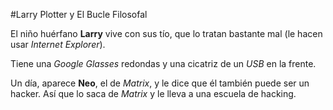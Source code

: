 #Larry Plotter y El Bucle Filosofal

El niño huérfano **Larry** vive con sus tío, que lo tratan bastante mal (le hacen usar *Internet Explorer*).

Tiene una *Google Glasses* redondas y una cicatriz de un *USB* en la frente.

Un día, aparece **Neo**, el de *Matrix*, y le dice que él también puede ser un hacker.
Así que lo saca de *Matrix* y le lleva a una escuela de hacking.
